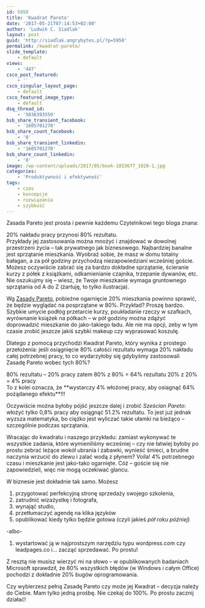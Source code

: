 ```yaml
---
id: 5958
title: 'Kwadrat Pareto'
date: '2017-05-21T07:14:53+02:00'
author: 'Ludwik C. Siadlak'
layout: post
guid: 'http://siadlak.angrybytes.pl/?p=5958'
permalink: /kwadrat-pareto/
slide_template:
    - default
views:
    - '447'
csco_post_featured:
    - ''
csco_singular_layout_page:
    - default
csco_featured_image_type:
    - default
dsq_thread_id:
    - '5836393559'
bsb_share_transient_facebook:
    - '1605701270'
bsb_share_count_facebook:
    - '0'
bsb_share_transient_linkedin:
    - '1605701270'
bsb_share_count_linkedin:
    - '0'
image: /wp-content/uploads/2017/05/book-1853677_1920-1.jpg
categories:
    - 'Produktywność i efektywność'
tags:
    - czas
    - koncepcje
    - rozwiązania
    - szybkość
---
```


Zasada Pareto jest prosta i pewnie każdemu Czytelnikowi tego bloga znana:

<div class="alert alert-info">20% nakładu pracy przynosi 80% rezultatu.</div>Przykłady jej zastosowania można mnożyć i znajdować w dowolnej przestrzeni życia – tak prywatnego jak biznesowego.  
Najbardziej banalne jest sprzątanie mieszkania. Wyobraź sobie, że masz w domu totalny bałagan, a za pół godziny przychodzą niezapowiedziani wcześniej goście. Możesz oczywiście zabrać się za bardzo dokładne sprzątanie, ścieranie kurzy z półek z książkami, odkamienianie czajnika, trzepanie dywanów, etc. Nie oszukujmy się – wiesz, że Twoje mieszkanie wymaga gruntownego sprzątania od A do Z (żartuję, to tylko ilustracja).

Wg [Zasady Pareto](https://www.wikiwand.com/en/Pareto_principle), pobieżne ogarnięcie 20% mieszkania powinno sprawić, że będzie wyglądać na posprzątane w 80%. Przykład? Proszę bardzo. Szybkie umycie podłóg przetarcie kurzy, poukładanie rzeczy w szafkach, wyrównanie książek na półkach – w pół godziny można zdążyć doprowadzić mieszkanie do jako-takiego ładu. Ale nie ma opcji, zeby w tym czasie zrobić jeszcze jakiś szybki makeup czy wyprasować koszulę.

Dlatego z pomocą przychodzi Kwadrat Pareto, który wynika z prostego przełożenia: jeśli osiągnięcie 80% całości rezultatu wymaga 20% nakładu całej potrzebnej pracy, to co wydarzyłoby się gdybyśmy zastosowali Zasadę Pareto wobec tych 80%?

<div class="alert alert-success">80% rezultatu – 20% pracy  
zatem  
80% z 80% = 64% rezultatu  
20% z 20% = 4% pracy</div>To z kolei oznacza, że **wystarczy 4% włożonej pracy, aby osiagnąć 64% pożądanego efektu**!!!

Oczywiście można byłoby pójść jeszcze dalej i zrobić *Sześcian Pareto*: włożyć tylko 0,8% pracy aby osiągnąć 51.2% rezultatu. To jest już jednak wyzsza matematyka, bo ciężko jest wyliczać takie ułamki na bieżąco – szczególnie podczas sprzątania.

Wracając do kwadratu i naszego przykładu: zamiast wykonywać te wszystkie zadania, które wymieniliśmy wcześniej – czy nie łatwiej byłoby po prostu zebrać leżące wokół ubrania i zabawki, wynieść śmieci, a brudne naczynia wrzucić do zlewu i zalać wodą z płynem? Voila! 4% potrzebnego czasu i mieszkanie jest jako-tako ogarnięte. Cóż – goście się nie zapowiedzieli, więc nie mogą oczekiwać glancu.

W biznesie jest dokładnie tak samo. Możesz

1. przygotować perfekcyjną stronę sprzedaży swojego szkolenia,
2. zatrudnić wizażystkę i fotografa,
3. wynająć studio,
4. przetłumaczyć agendę na klika języków
5. opublikować kiedy tylko będzie gotowa (czyli jakieś *pół roku później*)

-albo-

1. wystartować ją w najprostszym narzędziu typu wordpress.com czy leadpages.co i… zacząć sprzedawać. Po prostu!

Z resztą nie musisz wierzyć mi na słowo – w opublikowanych badaniach Microsoft sprawdził, że 80% wszystkich błędów (w Windows i całym Office) pochodzi z dokładnie 20% bugów oprogramowania.

Czy wybierzesz pełną Zasadę Pareto czy może jej Kwadrat – decyzja należy do Ciebie. Mam tylko jedną prośbę. Nie czekaj do 100%. Po prostu zacznij działać!